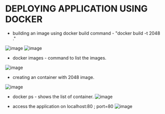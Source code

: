 # DEPLOYING APPLICATION USING DOCKER

- building an image using docker build command - "docker build -t 2048 ."

![image](https://github.com/devulapallideepika/2048-game-docker/assets/129947829/500d967b-d828-43fe-99e3-d66387cf028a)
![image](https://github.com/devulapallideepika/2048-game-docker/assets/129947829/85a500d1-6312-4976-96b2-4580f114b80e)

- docker images - command to list the images.
  
![image](https://github.com/devulapallideepika/2048-game-docker/assets/129947829/dd16e9fd-a975-429b-bf8d-2848d897938c)

- creating an container with 2048 image.
  
![image](https://github.com/devulapallideepika/2048-game-docker/assets/129947829/2b67b631-210d-4277-97c8-8bed4b402df3)

- docker ps - shows the list of container.
![image](https://github.com/devulapallideepika/2048-game-docker/assets/129947829/444ba836-1aca-404d-8f08-fafe05f5db01)

- access the application on localhost:80 ; port=80
![image](https://github.com/devulapallideepika/2048-game-docker/assets/129947829/90a5ca6c-79a3-405b-a603-5281c349ddd1)
